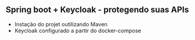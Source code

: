 ## Spring boot + Keycloak - protegendo suas APIs

* Instação do projet outilizando Maven 
* Keycloak configurado a partir do docker-compose
